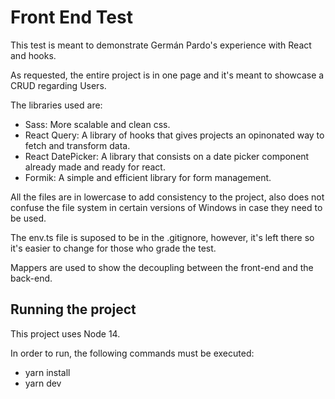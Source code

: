 # Front End Test

This test is meant to demonstrate Germán Pardo's experience with React and hooks.

As requested, the entire project is in one page and it's meant to showcase a CRUD regarding Users.

The libraries used are:

- Sass: More scalable and clean css.
- React Query: A library of hooks that gives projects an opinonated way to fetch and transform data.
- React DatePicker: A library that consists on a date picker component already made and ready for react.
- Formik: A simple and efficient library for form management.

All the files are in lowercase to add consistency to the project, also does not confuse the file system in certain versions of Windows in case they need to be used.

The env.ts file is suposed to be in the .gitignore, however, it's left there so it's easier to change for those who grade the test.

Mappers are used to show the decoupling between the front-end and the back-end.

## Running the project

This project uses Node 14.

In order to run, the following commands must be executed:

- yarn install
- yarn dev
